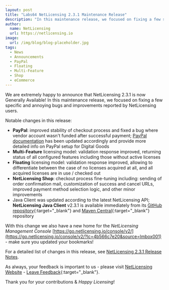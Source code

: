 ```yaml
---
layout: post
title: "Labs64 NetLicensing 2.3.1 Maintenance Release"
description: "In this maintenance release, we focused on fixing a few specific and annoying bugs and improvements reported by our vendors"
author:
  name: NetLicensing
  url: https://netlicensing.io
image:
  url: /img/blog/blog-placeholder.jpg
tags:
  - News
  - Announcements
  - PayPal
  - Floating
  - Multi-Feature
  - Shop
  - eCommerce
---
```


We are extremely happy to announce that NetLicensing 2.3.1 is now Generally Available!
In this maintenance release, we focused on fixing a few specific and annoying bugs and improvements reported by NetLicensing users.

Notable changes in this release:

* **PayPal**: improved stability of checkout process and fixed a bug where vendor account wasn't funded after successful payment; [PayPal documentation](https://www.labs64.de/confluence/x/vwCo) has been updated accordingly and provide more detailed info on PayPal setup for Digital Goods
* **Multi-Feature** licensing model: validation response improved, returning status of all configured features including those without active licenses
* **Floating** licensing model: validation response improved, allowing to differentiate between the case of no licenses acquired at all, and all acquired licenses are in use / checked out
* **NetLicensing Shop**: checkout process fine-tuning including: sending of order confirmation mail, customization of success and cancel URLs, improved payment method selection logic, and other minor improvements
* Java Client was updated according to the latest NetLicensing API; **NetLicensing Java Client** v2.3.1 is available immediately from its [GitHub repository](https://github.com/Labs64/NetLicensingClient-java){:target="_blank"} and [Maven Central](https://search.maven.org/search?q=g:com.labs64.netlicensing){:target="_blank"} repository

With this change we also have a new home for the *NetLicensing Management Console* [https://go.netlicensing.io/console/v2/](https://go.netlicensing.io/console/v2/?lc=4b566c7e20&source=lmbox001) - make sure you updated your bookmarks!

For a detailed list of changes in this release, see [NetLicensing 2.3.1 Release Notes](https://www.labs64.de/confluence/x/tAHk).

As always, your feedback is important to us - please visit [NetLicensing Website](https://netlicensing.io) - [Leave Feedback](https://netlicensing.uservoice.com/){:target="_blank"}.

Thank you for your contributions & *Happy Licensing*!
